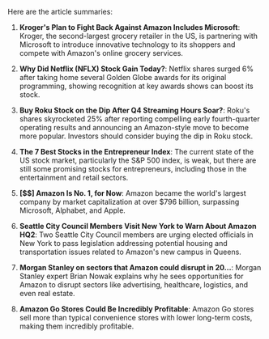 Here are the article summaries:

1. **Kroger's Plan to Fight Back Against Amazon Includes Microsoft**: Kroger, the second-largest grocery retailer in the US, is partnering with Microsoft to introduce innovative technology to its shoppers and compete with Amazon's online grocery services.

2. **Why Did Netflix (NFLX) Stock Gain Today?**: Netflix shares surged 6% after taking home several Golden Globe awards for its original programming, showing recognition at key awards shows can boost its stock.

3. **Buy Roku Stock on the Dip After Q4 Streaming Hours Soar?**: Roku's shares skyrocketed 25% after reporting compelling early fourth-quarter operating results and announcing an Amazon-style move to become more popular. Investors should consider buying the dip in Roku stock.

4. **The 7 Best Stocks in the Entrepreneur Index**: The current state of the US stock market, particularly the S&P 500 index, is weak, but there are still some promising stocks for entrepreneurs, including those in the entertainment and retail sectors.

5. **[$$] Amazon Is No. 1, for Now**: Amazon became the world's largest company by market capitalization at over $796 billion, surpassing Microsoft, Alphabet, and Apple.

6. **Seattle City Council Members Visit New York to Warn About Amazon HQ2**: Two Seattle City Council members are urging elected officials in New York to pass legislation addressing potential housing and transportation issues related to Amazon's new campus in Queens.

7. **Morgan Stanley on sectors that Amazon could disrupt in 20...**: Morgan Stanley expert Brian Nowak explains why he sees opportunities for Amazon to disrupt sectors like advertising, healthcare, logistics, and even real estate.

8. **Amazon Go Stores Could Be Incredibly Profitable**: Amazon Go stores sell more than typical convenience stores with lower long-term costs, making them incredibly profitable.